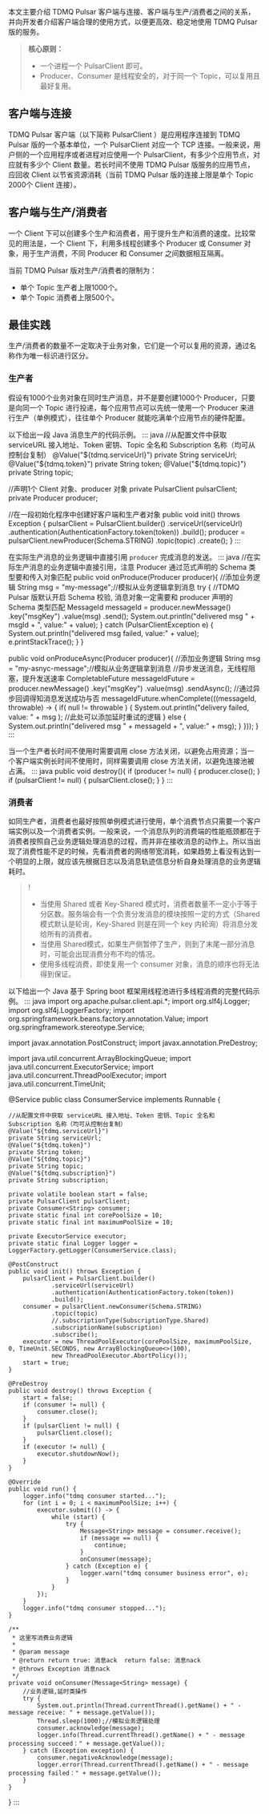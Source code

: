 本文主要介绍 TDMQ Pulsar 客户端与连接、客户端与生产/消费者之间的关系，并向开发者介绍客户端合理的使用方式，以便更高效、稳定地使用 TDMQ Pulsar 版的服务。

>**核心原则：**
>- 一个进程一个 PulsarClient 即可。
>- Producer、Consumer 是线程安全的，对于同一个 Topic，可以复用且最好复用。

## 客户端与连接

TDMQ Pulsar 客户端（以下简称 PulsarClient ）是应用程序连接到 TDMQ Pulsar 版的一个基本单位，一个 PulsarClient 对应一个 TCP 连接。一般来说，用户侧的一个应用程序或者进程对应使用一个 PulsarClient，有多少个应用节点，对应就有多少个 Client 数量。若长时间不使用 TDMQ Pulsar 版服务的应用节点，应回收 Client 以节省资源消耗（当前 TDMQ Pulsar 版的连接上限是单个 Topic 2000个 Client 连接）。



## 客户端与生产/消费者

一个 Client 下可以创建多个生产和消费者，用于提升生产和消费的速度。比较常见的用法是，一个 Client 下，利用多线程创建多个 Producer 或 Consumer 对象，用于生产消费，不同 Producer 和 Consumer 之间数据相互隔离。

当前 TDMQ Pulsar 版对生产/消费者的限制为：
- 单个 Topic 生产者上限1000个。
- 单个 Topic 消费者上限500个。



## 最佳实践

生产/消费者的数量不一定取决于业务对象，它们是一个可以复用的资源，通过名称作为唯一标识进行区分。

### 生产者

假设有1000个业务对象在同时生产消息，并不是要创建1000个 Producer，只要是向同一个 Topic 进行投递，每个应用节点可以先统一使用一个 Producer 来进行生产（单例模式），往往单个 Producer 就能吃满单个应用节点的硬件配置。

以下给出一段 Java 消息生产的代码示例。
<dx-codeblock>
:::  java
//从配置文件中获取 serviceURL 接入地址、Token 密钥、Topic 全名和 Subscription 名称（均可从控制台复制）
@Value("${tdmq.serviceUrl}")
private String serviceUrl;
@Value("${tdmq.token}")
private String token;
@Value("${tdmq.topic}")
private String topic;

//声明1个 Client 对象、producer 对象
private PulsarClient pulsarClient;
private Producer<String> producer;

//在一段初始化程序中创建好客户端和生产者对象
public void init() throws Exception {
    pulsarClient = PulsarClient.builder()
            .serviceUrl(serviceUrl)
            .authentication(AuthenticationFactory.token(token))
            .build();
    producer = pulsarClient.newProducer(Schema.STRING)
            .topic(topic)
            .create();
}
:::
</dx-codeblock>


在实际生产消息的业务逻辑中直接引用 `producer` 完成消息的发送。
<dx-codeblock>
:::  java
//在实际生产消息的业务逻辑中直接引用，注意 Producer 通过范式声明的 Schema 类型要和传入对象匹配
public void onProduce(Producer<String> producer){
    //添加业务逻辑
    String msg = "my-message";//模拟从业务逻辑拿到消息
    try {
        //TDMQ Pulsar 版默认开启 Schema 校验, 消息对象一定需要和 producer 声明的 Schema 类型匹配
        MessageId messageId = producer.newMessage()
              .key("msgKey")
          		.value(msg)
          		.send();
        System.out.println("delivered msg " + msgId + ", value:" + value);
    } catch (PulsarClientException e) {
      	System.out.println("delivered msg failed, value:" + value);
      	e.printStackTrace();
    }
}

public void onProduceAsync(Producer<String> producer){
    //添加业务逻辑
    String msg = "my-asnyc-message";//模拟从业务逻辑拿到消息
    //异步发送消息，无线程阻塞，提升发送速率
    CompletableFuture<MessageId> messageIdFuture = producer.newMessage()
          .key("msgKey")
      		.value(msg)
      		.sendAsync();
    //通过异步回调得知消息发送成功与否
    messageIdFuture.whenComplete(((messageId, throwable) -> {
        if( null != throwable ) {
            System.out.println("delivery failed, value: " + msg );
            //此处可以添加延时重试的逻辑
        } else {
            System.out.println("delivered msg " + messageId + ", value:" + msg);
        }
    }));
}
:::
</dx-codeblock>


当一个生产者长时间不使用时需要调用 close 方法关闭，以避免占用资源；当一个客户端实例长时间不使用时，同样需要调用 close 方法关闭，以避免连接池被占满。
<dx-codeblock>
:::  java
public void destroy(){
    if (producer != null) {
        producer.close();
    }
    if (pulsarClient != null) {
        pulsarClient.close();
    }
}
:::
</dx-codeblock>


### 消费者

如同生产者，消费者也最好按照单例模式进行使用，单个消费节点只需要一个客户端实例以及一个消费者实例。一般来说，一个消息队列的消费端的性能瓶颈都在于消费者按照自己业务逻辑处理消息的过程，而并非在接收消息的动作上。所以当出现了消费性能不足的时候，先看消费者的网络带宽消耗，如果趋势上看没有达到一个明显的上限，就应该先根据日志以及消息轨迹信息分析自身处理消息的业务逻辑耗时。


>!
>- 当使用 Shared 或者 Key-Shared 模式时，消费者数量不一定小于等于分区数。服务端会有一个负责分发消息的模块按照一定的方式（Shared 模式默认是轮询，Key-Shared 则是在同一个 key 内轮询）将消息分发给所有的消费者。
>- 当使用 Shared模式，如果生产侧暂停了生产，则到了末尾一部分消息时，可能会出现消费分布不均的情况。
>- 使用多线程消费，即使复用一个 consumer 对象，消息的顺序也将无法得到保证。

以下给出一个 Java 基于 Spring boot 框架用线程池进行多线程消费的完整代码示例。
<dx-codeblock>
:::  java
import org.apache.pulsar.client.api.*;
import org.slf4j.Logger;
import org.slf4j.LoggerFactory;
import org.springframework.beans.factory.annotation.Value;
import org.springframework.stereotype.Service;

import javax.annotation.PostConstruct;
import javax.annotation.PreDestroy;

import java.util.concurrent.ArrayBlockingQueue;
import java.util.concurrent.ExecutorService;
import java.util.concurrent.ThreadPoolExecutor;
import java.util.concurrent.TimeUnit;

@Service
public class ConsumerService implements Runnable {

    //从配置文件中获取 serviceURL 接入地址、Token 密钥、Topic 全名和 Subscription 名称（均可从控制台复制）
    @Value("${tdmq.serviceUrl}")
    private String serviceUrl;
    @Value("${tdmq.token}")
    private String token;
    @Value("${tdmq.topic}")
    private String topic;
    @Value("${tdmq.subscription}")
    private String subscription;

    private volatile boolean start = false;
    private PulsarClient pulsarClient;
    private Consumer<String> consumer;
    private static final int corePoolSize = 10;
    private static final int maximumPoolSize = 10;

    private ExecutorService executor;
    private static final Logger logger = LoggerFactory.getLogger(ConsumerService.class);

    @PostConstruct
    public void init() throws Exception {
        pulsarClient = PulsarClient.builder()
                .serviceUrl(serviceUrl)
                .authentication(AuthenticationFactory.token(token))
                .build();
        consumer = pulsarClient.newConsumer(Schema.STRING)
                .topic(topic)
                //.subscriptionType(SubscriptionType.Shared)
                .subscriptionName(subscription)
                .subscribe();
        executor = new ThreadPoolExecutor(corePoolSize, maximumPoolSize, 0, TimeUnit.SECONDS, new ArrayBlockingQueue<>(100),
                new ThreadPoolExecutor.AbortPolicy());
        start = true;
    }

    @PreDestroy
    public void destroy() throws Exception {
        start = false;
        if (consumer != null) {
            consumer.close();
        }
        if (pulsarClient != null) {
            pulsarClient.close();
        }
        if (executor != null) {
            executor.shutdownNow();
        }
    }

    @Override
    public void run() {
        logger.info("tdmq consumer started...");
        for (int i = 0; i < maximumPoolSize; i++) {
            executor.submit(() -> {
                while (start) {
                    try {
                        Message<String> message = consumer.receive();
                        if (message == null) {
                            continue;
                        }
                        onConsumer(message);
                    } catch (Exception e) {
                        logger.warn("tdmq consumer business error", e);
                    }
                }
            });
        }
        logger.info("tdmq consumer stopped...");
    }

    /**
     * 这里写消费业务逻辑
     *
     * @param message
     * @return return true: 消息ack  return false: 消息nack
     * @throws Exception 消息nack
     */
    private void onConsumer(Message<String> message) {
        //业务逻辑,延时类操作
        try {
            System.out.println(Thread.currentThread().getName() + " - message receive: " + message.getValue());
            Thread.sleep(1000);//模拟业务逻辑处理
            consumer.acknowledge(message);
            logger.info(Thread.currentThread().getName() + " - message processing succeed：" + message.getValue());
        } catch (Exception exception) {
            consumer.negativeAcknowledge(message);
            logger.error(Thread.currentThread().getName() + " - message processing failed：" + message.getValue());
        }
    }
}
:::
</dx-codeblock>





